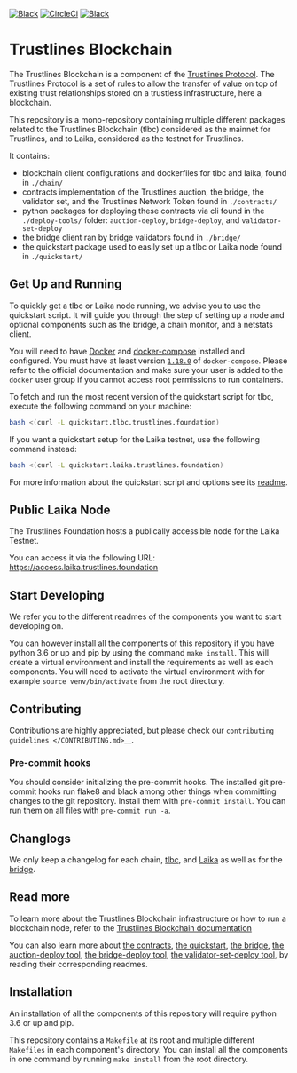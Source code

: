 
<a href="https://github.com/psf/black"><img alt="Black" src="https://img.shields.io/badge/code%20style-black-000000.svg"></a>
<a href="https://circleci.com/gh/trustlines-protocol/blockchain"><img alt="CircleCi" src="https://circleci.com/gh/trustlines-protocol/blockchain.svg?style=svg"></a>
<a href="https://gitter.im/trustlines/community"><img alt="Black" src="https://badges.gitter.im/Join%20Chat.svg"></a>

# Trustlines Blockchain

The Trustlines Blockchain is a component of the [Trustlines Protocol](https://trustlines.foundation/protocol.html).
The Trustlines Protocol is a set of rules to allow the transfer of value on top of existing trust
relationships stored on a trustless infrastructure, here a blockchain.

This repository is a mono-repository containing multiple different packages related to the Trustlines Blockchain (tlbc)
considered as the mainnet for Trustlines, and to Laika, considered as the testnet for Trustlines.

It contains:
- blockchain client configurations and dockerfiles for tlbc and laika, found in `./chain/`
- contracts implementation of the Trustlines auction, the bridge, the validator set, and the Trustlines Network Token
found in `./contracts/`
- python packages for deploying these contracts via cli found in the `./deploy-tools/` folder:
`auction-deploy`, `bridge-deploy`, and `validator-set-deploy`
- the bridge client ran by bridge validators found in `./bridge/`
- the quickstart package used to easily set up a tlbc or Laika node found in `./quickstart/`

## Get Up and Running

To quickly get a tlbc or Laika node running, we advise you to use the quickstart script.
It will guide you through the step of setting up a node and optional components such as the bridge,
a chain monitor, and a netstats client.

You will need to have [Docker](https://docker.com) and [docker-compose](https://docs.docker.com/compose/)
installed and configured. You must have at least version [`1.18.0`](https://github.com/docker/compose/releases/tag/1.18.0)
of `docker-compose`. Please refer to the official documentation and make sure your user is added
 to the `docker` user group if you cannot access root permissions to run containers.

To fetch and run the most recent version of the quickstart script for tlbc,
execute the following command on your machine:

```sh
bash <(curl -L quickstart.tlbc.trustlines.foundation)
```

If you want a quickstart setup for the Laika testnet, use the following command instead:

```sh
bash <(curl -L quickstart.laika.trustlines.foundation)
```

For more information about the quickstart script and options see its [readme](quickstart/README.md).

## Public Laika Node

The Trustlines Foundation hosts a publically accessible node for the
Laika Testnet.

You can access it via the following URL:
https://access.laika.trustlines.foundation

## Start Developing

We refer you to the different readmes of the components you want to start developing on.

You can however install all the components of this repository if you have python 3.6 or up and pip by
using the command `make install`. This will create a virtual environment and install the requirements
as well as each components. You will need to activate the virtual environment with for example
`source venv/bin/activate` from the root directory.

## Contributing

Contributions are highly appreciated, but please check our `contributing guidelines </CONTRIBUTING.md>`__.

### Pre-commit hooks

You should consider initializing the pre-commit hooks. The
installed git pre-commit hooks run flake8 and black among other things
when committing changes to the git repository.
Install them with `pre-commit install`. You can run them on all files with `pre-commit run -a`.

## Changlogs

We only keep a changelog for each chain, [tlbc](/chain/tlbc/CHANGELOG.rst),
and [Laika](/chain/laika/CHANGELOG.rst) as well as for the [bridge](/bridge/CHANGELOG.rst).

## Read more

To learn more about the Trustlines Blockchain infrastructure or how to run a blockchain node,
refer to the [Trustlines Blockchain documentation](docs/BlockchainInfrastructure.md)

You can also learn more about
[the contracts](contracts/README.md),
[the quickstart](quickstart/README.md),
[the bridge](bridge/README.md),
[the auction-deploy tool](deploy-tools/README.md),
[the bridge-deploy tool](deploy-tools/README.md),
[the validator-set-deploy tool](deploy-tools/README.md),
by reading their corresponding readmes.

## Installation

An installation of all the components of this repository will require python 3.6 or up and pip.

This repository contains a `Makefile` at its root and multiple different `Makefiles`
in each component's directory. You can install all the components in one command
by running `make install` from the root directory.
